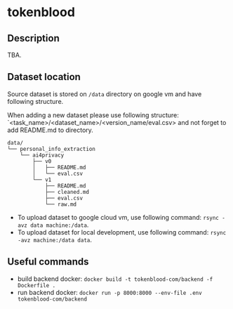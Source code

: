 # tokenblood 

## Description

TBA.

## Dataset location

Source dataset is stored on `/data` directory on google vm and have following structure. 

When adding a new dataset please use following structure: `<task_name>/<dataset_name>/<version_name/eval.csv> and not forget to add README.md to directory.

```text
data/
└── personal_info_extraction
    └── ai4privacy
        ├── v0
        │   ├── README.md
        │   └── eval.csv
        └── v1
            ├── README.md
            ├── cleaned.md
            ├── eval.csv
            └── raw.md
```
- To upload dataset to google cloud vm, use following command: `rsync -avz data machine:/data`.
- To upload dataset for local development, use following command: `rsync -avz machine:/data data`.

## Useful commands

- build backend docker: `docker build -t tokenblood-com/backend -f Dockerfile .`
- run backend docker: `docker run -p 8000:8000 --env-file .env tokenblood-com/backend`
